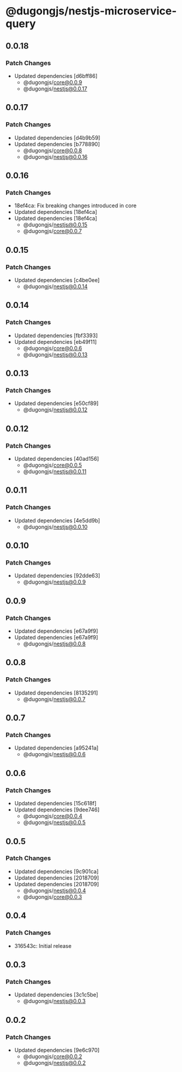 # @dugongjs/nestjs-microservice-query

## 0.0.18

### Patch Changes

- Updated dependencies [d6bff86]
    - @dugongjs/core@0.0.9
    - @dugongjs/nestjs@0.0.17

## 0.0.17

### Patch Changes

- Updated dependencies [d4b9b59]
- Updated dependencies [b778890]
    - @dugongjs/core@0.0.8
    - @dugongjs/nestjs@0.0.16

## 0.0.16

### Patch Changes

- 18ef4ca: Fix breaking changes introduced in core
- Updated dependencies [18ef4ca]
- Updated dependencies [18ef4ca]
    - @dugongjs/nestjs@0.0.15
    - @dugongjs/core@0.0.7

## 0.0.15

### Patch Changes

- Updated dependencies [c4be0ee]
    - @dugongjs/nestjs@0.0.14

## 0.0.14

### Patch Changes

- Updated dependencies [fbf3393]
- Updated dependencies [eb49f11]
    - @dugongjs/core@0.0.6
    - @dugongjs/nestjs@0.0.13

## 0.0.13

### Patch Changes

- Updated dependencies [e50cf89]
    - @dugongjs/nestjs@0.0.12

## 0.0.12

### Patch Changes

- Updated dependencies [40ad156]
    - @dugongjs/core@0.0.5
    - @dugongjs/nestjs@0.0.11

## 0.0.11

### Patch Changes

- Updated dependencies [4e5dd9b]
    - @dugongjs/nestjs@0.0.10

## 0.0.10

### Patch Changes

- Updated dependencies [92dde63]
    - @dugongjs/nestjs@0.0.9

## 0.0.9

### Patch Changes

- Updated dependencies [e67a9f9]
- Updated dependencies [e67a9f9]
    - @dugongjs/nestjs@0.0.8

## 0.0.8

### Patch Changes

- Updated dependencies [8135291]
    - @dugongjs/nestjs@0.0.7

## 0.0.7

### Patch Changes

- Updated dependencies [a95241a]
    - @dugongjs/nestjs@0.0.6

## 0.0.6

### Patch Changes

- Updated dependencies [15c618f]
- Updated dependencies [9dee746]
    - @dugongjs/core@0.0.4
    - @dugongjs/nestjs@0.0.5

## 0.0.5

### Patch Changes

- Updated dependencies [9c901ca]
- Updated dependencies [2018709]
- Updated dependencies [2018709]
    - @dugongjs/nestjs@0.0.4
    - @dugongjs/core@0.0.3

## 0.0.4

### Patch Changes

- 316543c: Initial release

## 0.0.3

### Patch Changes

- Updated dependencies [3c1c5be]
    - @dugongjs/nestjs@0.0.3

## 0.0.2

### Patch Changes

- Updated dependencies [9e6c970]
    - @dugongjs/core@0.0.2
    - @dugongjs/nestjs@0.0.2
